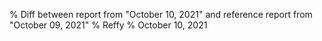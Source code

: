 % Diff between report from "October 10, 2021" and reference report from "October 09, 2021"
% Reffy
% October 10, 2021


